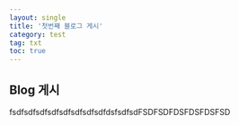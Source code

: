 ```yaml
---
layout: single
title: '첫번째 블로그 게시'
category: test
tag: txt
toc: true
---
```



## Blog 게시
fsdfsdfsdfsdfsdfsdfsdfsdfdsfsdfsdFSDFSDFDSFDSFDSFSD